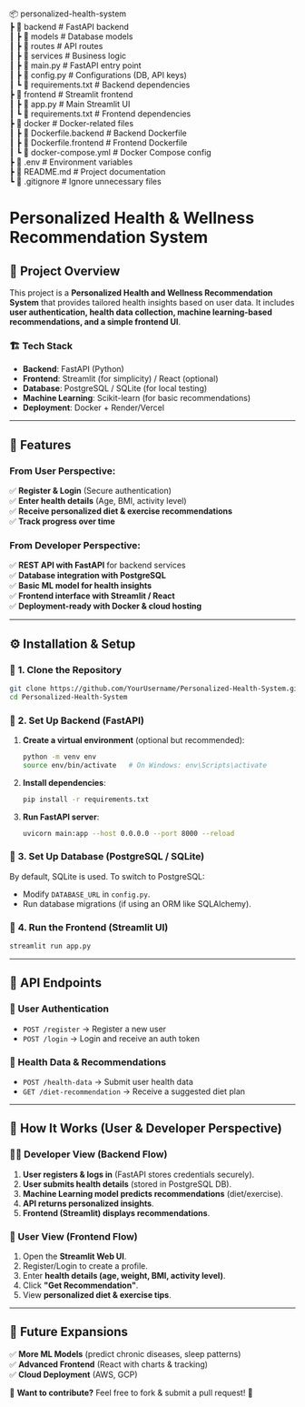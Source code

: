 📦 personalized-health-system  
 ┣ 📂 backend                # FastAPI backend  
 ┃ ┣ 📂 models              # Database models  
 ┃ ┣ 📂 routes              # API routes  
 ┃ ┣ 📂 services            # Business logic  
 ┃ ┣ 📜 main.py             # FastAPI entry point  
 ┃ ┣ 📜 config.py           # Configurations (DB, API keys)  
 ┃ ┗ 📜 requirements.txt    # Backend dependencies  
 ┣ 📂 frontend               # Streamlit frontend  
 ┃ ┣ 📜 app.py              # Main Streamlit UI  
 ┃ ┗ 📜 requirements.txt    # Frontend dependencies  
 ┣ 📂 docker                # Docker-related files  
 ┃ ┣ 📜 Dockerfile.backend  # Backend Dockerfile  
 ┃ ┣ 📜 Dockerfile.frontend # Frontend Dockerfile  
 ┃ ┗ 📜 docker-compose.yml  # Docker Compose config  
 ┣ 📜 .env                   # Environment variables  
 ┣ 📜 README.md              # Project documentation  
 ┗ 📜 .gitignore             # Ignore unnecessary files  



# Personalized Health & Wellness Recommendation System

## 🚀 Project Overview
This project is a **Personalized Health and Wellness Recommendation System** that provides tailored health insights based on user data. It includes **user authentication, health data collection, machine learning-based recommendations, and a simple frontend UI**.

### 🏗️ Tech Stack
- **Backend**: FastAPI (Python)
- **Frontend**: Streamlit (for simplicity) / React (optional)
- **Database**: PostgreSQL / SQLite (for local testing)
- **Machine Learning**: Scikit-learn (for basic recommendations)
- **Deployment**: Docker + Render/Vercel

---

## 🌟 Features
### From User Perspective:
✅ **Register & Login** (Secure authentication)  
✅ **Enter health details** (Age, BMI, activity level)  
✅ **Receive personalized diet & exercise recommendations**  
✅ **Track progress over time**  

### From Developer Perspective:
✅ **REST API with FastAPI** for backend services  
✅ **Database integration with PostgreSQL**  
✅ **Basic ML model for health insights**  
✅ **Frontend interface with Streamlit / React**  
✅ **Deployment-ready with Docker & cloud hosting**  

---

## ⚙️ Installation & Setup

### 🔹 **1. Clone the Repository**
```bash
git clone https://github.com/YourUsername/Personalized-Health-System.git
cd Personalized-Health-System
```

### 🔹 **2. Set Up Backend (FastAPI)**
1. **Create a virtual environment** (optional but recommended):
   ```bash
   python -m venv env
   source env/bin/activate   # On Windows: env\Scripts\activate
   ```
2. **Install dependencies**:
   ```bash
   pip install -r requirements.txt
   ```
3. **Run FastAPI server**:
   ```bash
   uvicorn main:app --host 0.0.0.0 --port 8000 --reload
   ```

### 🔹 **3. Set Up Database (PostgreSQL / SQLite)**
By default, SQLite is used. To switch to PostgreSQL:
- Modify `DATABASE_URL` in `config.py`.
- Run database migrations (if using an ORM like SQLAlchemy).

### 🔹 **4. Run the Frontend (Streamlit UI)**
```bash
streamlit run app.py
```

---

## 📌 API Endpoints
### 🔹 User Authentication
- `POST /register` → Register a new user
- `POST /login` → Login and receive an auth token

### 🔹 Health Data & Recommendations
- `POST /health-data` → Submit user health data
- `GET /diet-recommendation` → Receive a suggested diet plan

---

## 🎯 How It Works (User & Developer Perspective)

### **🧑‍💻 Developer View** (Backend Flow)
1. **User registers & logs in** (FastAPI stores credentials securely).
2. **User submits health details** (stored in PostgreSQL DB).
3. **Machine Learning model predicts recommendations** (diet/exercise).
4. **API returns personalized insights**.
5. **Frontend (Streamlit) displays recommendations**.

### **👤 User View** (Frontend Flow)
1. Open the **Streamlit Web UI**.
2. Register/Login to create a profile.
3. Enter **health details (age, weight, BMI, activity level)**.
4. Click **"Get Recommendation"**.
5. View **personalized diet & exercise tips**.

---

## 📌 Future Expansions
✅ **More ML Models** (predict chronic diseases, sleep patterns)  
✅ **Advanced Frontend** (React with charts & tracking)  
✅ **Cloud Deployment** (AWS, GCP)  

🔹 **Want to contribute?** Feel free to fork & submit a pull request! 🎉

